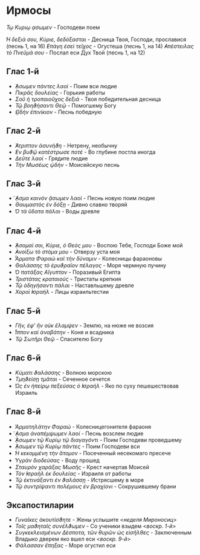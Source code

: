 
# Ирмосы

*Τῳ Κυριῳ ᾳσωμεν* - Господеви поем

*̔Η δεξιά σου, Κύριε, δεδόξασται* - Десница Твоя, Господи, прославися (песнь 1, на 16) 
*̓Επάγη ἑσεὶ τεῖχος* - Огустеша (песнь 1, на 14) 
*̓Απέστειλας τὸ Πνεῦμά σου* - Послал еси Дух Твой (песнь 1, на 12) 


## Глас 1-й

- *̓́ᾼσωμεν πάντες λαοί* - Поим вси людие
- *Πικρᾶς δουλείας* - Горькия работы  
- *Σοῦ ἡ τροπαιοῦχος δεξιά* - Твоя победительная десница
- *Τῷ βοηϑήσαντι Θεῷ* - Помогшему Богу
- *̓ῼδήν ἐπινίκιον* - Песнь победную

## Глас 2-й

- *̓́Ατριπτον ἀσυνήϑη* - Нетрену, необычну
- *̓Εν βυϑῷ κατέστρωσε ποτέ* - Во глубине постла иногда
- *Δεῦτε λαοί* - Грядите людие
- *Τὴν Μωσέως ᾠδὴν* - Моисейскую песнь

## Глас 3-й

- *̓͂ᾼσμα καινόν ᾄσωμεν λαοὶ* - Песнь новую поим людие  
- *Θαυμαστὸς ἐν δόξῃ* - Дивно славно творяй
- *̔Ο τὰ ὕδατα πάλαι* - Воды древле

## Глас 4-й

- *̓́ᾼσομαί σοι, Κύριε, ὁ Θεός μου* - Воспою Тебе, Господи Боже мой 
- *̓Ανοίξω τὸ στόμα μου* - Отверзу уста моя
- *̔́Αρματα Φαραώ καὶ τὴν δύναμιν* - Колесницы фараоновы
- *Θαλάσσης τὸ ἐρυϑραῖον πέλαγος* - Моря чермную пучину 
- *̔Ο πατάξας Αἴγυπτον* - Поразивый Египта 
- *Τριστάτας κραταιούς* - Тристаты крепкия
- *Τῷ ὁδηγήσαντι πάλαι* - Наставльшему древле
- *Χοροὶ ̓Ισραὴλ* - Лицы израильтестии

## Глас 5-й

- *Γῆν, ἐφ' ἣν οὐκ ἔλαμψεν* - Землю, на нюже не возсия
- *̔́Ιππον καὶ ἀναβάτην* - Коня и всадника
- *Τῷ Σωτῆρι Θεῷ* - Спасителю Богу

## Глас 6-й

- *Κύματι ϑαλάσσης* - Волною морскою
- *Τμηϑείσῃ τμᾶται* - Сеченное сечется
- *̔Ως ἐν ἠπείρῳ πεξεύσας ὁ ̓Ισραήλ* - Яко по суху пешешествовав Израиль

## Глас 8-й

- *̔Αρματηλάτην Φαραώ* - Колесницегонителя фараоня
- *̓͂ᾼσμα ἀναπέμψωμεν λαοί* - Песнь возслем людие
- *̓́ᾼσωμεν τῷ Κυρίῳ τῷ διαγαγόντι* - Поим Господеви проведшему
- *̓́ᾼσωμεν τῷ Κυρίῳ πάντες* - Поим Господеви вси
- *̔Η κεκομμένη τὴν ἄτομον* - Посеченный несекомаго пресече
- *̔Υγρὰν διοδεύσας* - Воду прошед
- *Σταυρὸν χαράξας Μωσῆς* - Крест начертав Моисей
- *Τὸν ̓Ισραὴλ ἐκ δουλείας* - Израиля от работы
- *Τῷ ἐκτινάξαντι ἐν ϑαλάσσῃ* - Истрясшему в море
- *Τῷ συντρίψαντι πολέμους ἐν βραχίονι* - Сокрушившему брани 

## Эксапостиларии

- *Γυναῖκες ἀκουτίσϑητε* - Жены услышите <*неделя Мироносиц*>
- *Τοῖς μαϑηταῖς συνέλϑωμεν* - Со ученики взыдем <*воскр. 1-й*>
- *Συγκεκλεισμένων Δέσποτα, τῶν θυρῶν ὡς εἰσῆλθες* - Заключенным Владыко дверем яко вшел еси <*воскр. 9-й*>
- *Φάλασσαν ἔπηξας* - Море огустил еси
